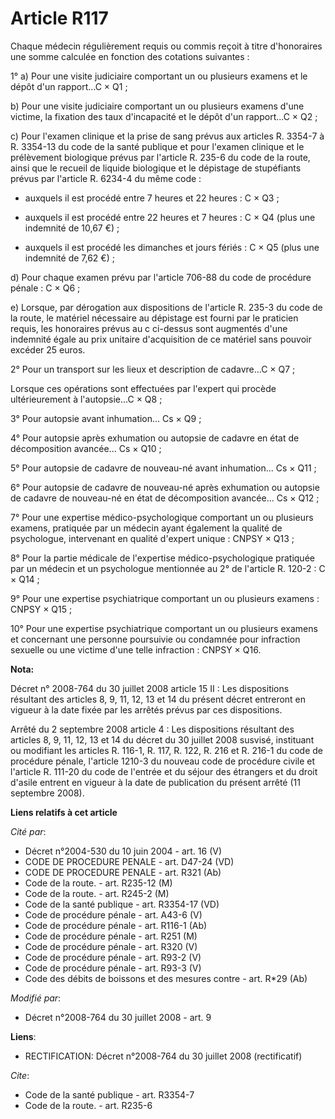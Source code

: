 # Article R117

Chaque médecin régulièrement requis ou commis reçoit à titre d'honoraires une somme calculée en fonction des cotations
suivantes : 

1° a) Pour une visite judiciaire comportant un ou plusieurs examens et le dépôt d'un rapport...C × Q1 ; 

b) Pour une visite judiciaire comportant un ou plusieurs examens d'une victime, la fixation des taux d'incapacité et le dépôt
d'un rapport...C × Q2 ; 

c) Pour l'examen clinique et la prise de sang prévus aux articles R. 3354-7 à R. 3354-13 du code de la santé publique et pour
l'examen clinique et le prélèvement biologique prévus par l'article R. 235-6 du code de la route, ainsi que le recueil de
liquide biologique et le dépistage de stupéfiants prévus par l'article R. 6234-4 du même code :

- auxquels il est procédé entre 7 heures et 22 heures : C × Q3 ;

- auxquels il est procédé entre 22 heures et 7 heures : C × Q4 (plus une indemnité de 10,67 €) ;

- auxquels il est procédé les dimanches et jours fériés : C × Q5 (plus une indemnité de 7,62 €) ; 

d) Pour chaque examen prévu par l'article 706-88 du code de procédure pénale : C × Q6 ; 

e) Lorsque, par dérogation aux dispositions de l'article R. 235-3 du  code de la route, le matériel nécessaire au dépistage
est fourni par le  praticien requis, les honoraires prévus au c ci-dessus sont augmentés  d'une indemnité égale au prix
unitaire d'acquisition de ce matériel sans  pouvoir excéder 25 euros. 

2° Pour un transport sur les lieux et description de cadavre...C × Q7 ; 

Lorsque ces opérations sont effectuées par l'expert qui procède ultérieurement à l'autopsie...C × Q8 ; 

3° Pour autopsie avant inhumation... Cs × Q9 ; 

4° Pour autopsie après exhumation ou autopsie de cadavre en état de décomposition avancée... Cs × Q10 ; 

5° Pour autopsie de cadavre de nouveau-né avant inhumation... Cs × Q11 ; 

6° Pour autopsie de cadavre de nouveau-né après exhumation ou autopsie de cadavre de nouveau-né en état de décomposition
avancée... Cs × Q12 ; 

7° Pour une expertise médico-psychologique comportant un ou plusieurs examens, pratiquée par un médecin ayant également la
qualité de psychologue, intervenant en qualité d'expert unique : CNPSY × Q13 ; 

8° Pour la partie médicale de l'expertise médico-psychologique pratiquée par un médecin et un psychologue mentionnée au 2° de
l'article R. 120-2 : C × Q14 ; 

9° Pour une expertise psychiatrique comportant un ou plusieurs examens : CNPSY × Q15 ; 

10° Pour une expertise psychiatrique comportant un ou plusieurs examens et concernant une personne poursuivie ou condamnée
pour infraction sexuelle ou une victime d'une telle infraction : CNPSY × Q16.

**Nota:**

Décret n° 2008-764 du 30 juillet 2008 article 15 II : Les dispositions résultant des articles 8, 9, 11, 12, 13 et 14 du
présent décret entreront en vigueur à la date fixée par les arrêtés prévus par ces dispositions.

Arrêté du 2 septembre 2008 article 4 : Les dispositions résultant des articles 8, 9, 11, 12, 13 et 14 du décret du 30 juillet
2008 susvisé, instituant ou modifiant les articles R. 116-1, R. 117, R. 122, R. 216 et R. 216-1 du code de procédure pénale,
l'article 1210-3 du nouveau code de procédure civile et l'article R. 111-20 du code de l'entrée et du séjour des étrangers et
du droit d'asile entrent en vigueur à la date de publication du présent arrêté (11 septembre 2008).

**Liens relatifs à cet article**

_Cité par_:

  - Décret n°2004-530 du 10 juin 2004 - art. 16 (V)
  - CODE DE PROCEDURE PENALE - art. D47-24 (VD)
  - CODE DE PROCEDURE PENALE - art. R321 (Ab)
  - Code de la route. - art. R235-12 (M)
  - Code de la route. - art. R245-2 (M)
  - Code de la santé publique - art. R3354-17 (VD)
  - Code de procédure pénale - art. A43-6 (V)
  - Code de procédure pénale - art. R116-1 (Ab)
  - Code de procédure pénale - art. R251 (M)
  - Code de procédure pénale - art. R320 (V)
  - Code de procédure pénale - art. R93-2 (V)
  - Code de procédure pénale - art. R93-3 (V)
  - Code des débits de boissons et des mesures contre  - art. R*29 (Ab)

_Modifié par_:

  - Décret n°2008-764 du 30 juillet 2008 - art. 9

**Liens**:

  - RECTIFICATION: Décret n°2008-764 du 30 juillet 2008 (rectificatif)

_Cite_:

  - Code de la santé publique - art. R3354-7
  - Code de la route. - art. R235-6
